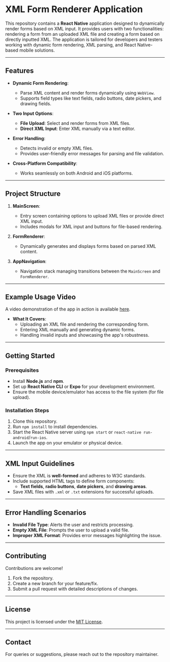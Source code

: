 # XML Form Renderer Application  

This repository contains a **React Native** application designed to dynamically render forms based on XML input. It provides users with two functionalities: rendering a form from an uploaded XML file and creating a form based on directly inputted XML. The application is tailored for developers and testers working with dynamic form rendering, XML parsing, and React Native-based mobile solutions.

---

## Features

- **Dynamic Form Rendering**:
  - Parse XML content and render forms dynamically using `WebView`.
  - Supports field types like text fields, radio buttons, date pickers, and drawing fields.

- **Two Input Options**:
  - **File Upload**: Select and render forms from XML files.
  - **Direct XML Input**: Enter XML manually via a text editor.

- **Error Handling**:
  - Detects invalid or empty XML files.
  - Provides user-friendly error messages for parsing and file validation.

- **Cross-Platform Compatibility**:
  - Works seamlessly on both Android and iOS platforms.

---

## Project Structure

1. **MainScreen**:  
   - Entry screen containing options to upload XML files or provide direct XML input.  
   - Includes modals for XML input and buttons for file-based rendering.  

2. **FormRenderer**:  
   - Dynamically generates and displays forms based on parsed XML content.  

3. **AppNavigation**:  
   - Navigation stack managing transitions between the `MainScreen` and `FormRenderer`.  

---

## Example Usage Video  

A video demonstration of the app in action is available [here](#).  
- **What It Covers**:
  - Uploading an XML file and rendering the corresponding form.
  - Entering XML manually and generating dynamic forms.
  - Handling invalid inputs and showcasing the app's robustness.

---

## Getting Started  

### Prerequisites

- Install **Node.js** and **npm**.
- Set up **React Native CLI** or **Expo** for your development environment.
- Ensure the mobile device/emulator has access to the file system (for file upload).

### Installation Steps

1. Clone this repository.  
2. Run `npm install` to install dependencies.  
3. Start the React Native server using `npm start` or `react-native run-android`/`run-ios`.  
4. Launch the app on your emulator or physical device.

---

## XML Input Guidelines

- Ensure the XML is **well-formed** and adheres to W3C standards.
- Include supported HTML tags to define form components:
  - **Text fields**, **radio buttons**, **date pickers**, and **drawing areas**.
- Save XML files with `.xml` or `.txt` extensions for successful uploads.

---

## Error Handling Scenarios

- **Invalid File Type**: Alerts the user and restricts processing.  
- **Empty XML File**: Prompts the user to upload a valid file.  
- **Improper XML Format**: Provides error messages highlighting the issue.  

---

## Contributing  

Contributions are welcome!  
1. Fork the repository.  
2. Create a new branch for your feature/fix.  
3. Submit a pull request with detailed descriptions of changes.

---

## License  

This project is licensed under the [MIT License](#).  

---

## Contact  

For queries or suggestions, please reach out to the repository maintainer.
